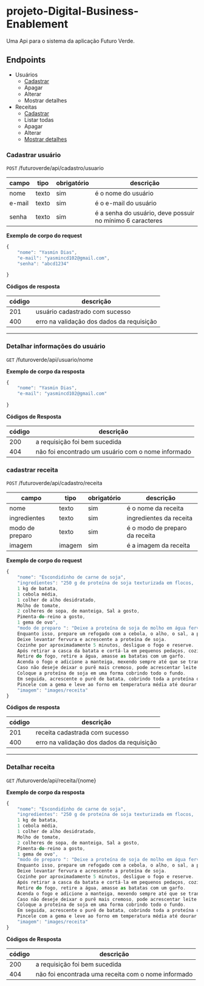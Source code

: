 # projeto-Digital-Business-Enablement

Uma Api para o sistema da aplicação Futuro Verde.


## Endpoints

- Usuários
    - [Cadastrar](#cadastrar-usuário)
    - Apagar
    - Alterar
    - Mostrar detalhes
- Receitas
    - [Cadastrar](#cadastrar-receita)
    - Listar todas
    - Apagar
    - Alterar
    - [Mostrar detalhes](#detalhar-receita)

### Cadastrar usuário 

`POST` /futuroverde/api/cadastro/usuario

| campo |         tipo            |       obrigatório        |               descrição                        |
|-------|-------------------------|--------------------------|------------------------------------------------|
| nome |     texto            |          sim             | é o nome do usuário  |
| e-mail |    texto               |          sim             | é o e-mail do usuário |
| senha |      texto             |          sim             | é a senha do usuário, deve possuir no mínimo 6 caracteres |



**Exemplo de corpo do request**

```js
{
    "nome": "Yasmin Dias",
    "e-mail": "yasmincd102@gmail.com",
    "senha": "abcd1234"
    
}
```

**Códigos de resposta**


| código | descrição 
|-|-
| 201 | usuário cadastrado com sucesso
| 400 | erro na validação dos dados da requisição

---


### Detalhar informações do usuário

`GET` /futuroverde/api/usuario/nome

**Exemplo de corpo da resposta**

```js
{
    "nome": "Yasmin Dias",
    "e-mail": "yasmincd102@gmail.com"
    
}
```

**Códigos de Resposta**

| código | descrição 
|-|-
| 200 | a requisição foi bem sucedida
| 404 | não foi encontrado um usuário com o nome informado


### cadastrar receita 

`POST` /futuroverde/api/cadastro/receita

| campo |         tipo            |       obrigatório        |               descrição                        |
|-------|-------------------------|--------------------------|------------------------------------------------|
| nome |     texto            |          sim             | é o nome da receita   |
| ingredientes |    texto               |          sim             | ingredientes da receita  |
| modo de preparo |      texto             |          sim             | é o modo de preparo da receita |
| imagem |      imagem            |          sim             | é a imagem da receita |



**Exemplo de corpo do request**

```js
{
    "nome": "Escondidinho de carne de soja",
    "ingredientes": "250 g de proteína de soja texturizada em flocos, 
    1 kg de batata,
    1 cebola média, 
    1 colher de alho desidratado, 
    Molho de tomate, 
    2 colheres de sopa, de manteiga, Sal a gosto, 
    Pimenta-do-reino a gosto,
    1 gema de ovo",
    "modo de preparo ": "Deixe a proteína de soja de molho em água fervente por 20 minutos.
    Enquanto isso, prepare um refogado com a cebola, o alho, o sal, a pimenta e o molho de tomate quando os temperos já estiverem refogados.
    Deixe levantar fervura e acrescente a proteína de soja.
    Cozinhe por aproximadamente 5 minutos, desligue o fogo e reserve.
    Após retirar a casca da batata e cortá-la em pequenos pedaços, cozinhe com água e sal por aproximadamente 30 minutos ou até deixar a batata bem cozida.
    Retire do fogo, retire a água, amasse as batatas com um garfo.
    Acenda o fogo e adicione a manteiga, mexendo sempre até que se transforme em purê bem molinho.
    Caso não deseje deixar o purê mais cremoso, pode acrescentar leite.
    Coloque a proteína de soja em uma forma cobrindo todo o fundo.
    Em seguida, acrescente o purê de batata, cobrindo toda a proteína de soja.
    Pincele com a gema e leve ao forno em temperatura média até dourar.",
    "imagem": "images/receita"    
}
```

**Códigos de resposta**


| código | descrição 
|-|-
| 201 | receita cadastrada com sucesso
| 400 | erro na validação dos dados da requisição

---

### Detalhar receita
`GET` /futuroverde/api/receita/{nome}

**Exemplo de corpo da resposta**

```js
{
    "nome": "Escondidinho de carne de soja",
    "ingredientes": "250 g de proteína de soja texturizada em flocos, 
    1 kg de batata,
    1 cebola média, 
    1 colher de alho desidratado, 
    Molho de tomate, 
    2 colheres de sopa, de manteiga, Sal a gosto, 
    Pimenta-do-reino a gosto,
    1 gema de ovo",
    "modo de preparo ": "Deixe a proteína de soja de molho em água fervente por 20 minutos.
    Enquanto isso, prepare um refogado com a cebola, o alho, o sal, a pimenta e o molho de tomate quando os temperos já estiverem refogados.
    Deixe levantar fervura e acrescente a proteína de soja.
    Cozinhe por aproximadamente 5 minutos, desligue o fogo e reserve.
    Após retirar a casca da batata e cortá-la em pequenos pedaços, cozinhe com água e sal por aproximadamente 30 minutos ou até deixar a batata bem cozida.
    Retire do fogo, retire a água, amasse as batatas com um garfo.
    Acenda o fogo e adicione a manteiga, mexendo sempre até que se transforme em purê bem molinho.
    Caso não deseje deixar o purê mais cremoso, pode acrescentar leite.
    Coloque a proteína de soja em uma forma cobrindo todo o fundo.
    Em seguida, acrescente o purê de batata, cobrindo toda a proteína de soja.
    Pincele com a gema e leve ao forno em temperatura média até dourar.",
    "imagem": "images/receita"  
}
```

**Códigos de Resposta**

| código | descrição 
|-|-
| 200 | a requisição foi bem sucedida
| 404 | não foi encontrada uma receita com o nome informado


